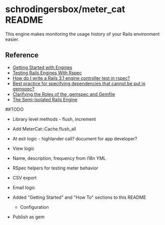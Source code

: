# schrodingersbox/meter_cat README

This engine makes monitoring the usage history of your Rails environment easier.

## Reference

 * [Getting Started with Engines](http://edgeguides.rubyonrails.org/engines.html)
 * [Testing Rails Engines With Rspec](http://whilefalse.net/2012/01/25/testing-rails-engines-rspec/)
 * [How do I write a Rails 3.1 engine controller test in rspec?](http://stackoverflow.com/questions/5200654/how-do-i-write-a-rails-3-1-engine-controller-test-in-rspec)
 * [Best practice for specifying dependencies that cannot be put in gemspec?](https://groups.google.com/forum/?fromgroups=#!topic/ruby-bundler/U7FMRAl3nJE)
 * [Clarifying the Roles of the .gemspec and Gemfile](http://yehudakatz.com/2010/12/16/clarifying-the-roles-of-the-gemspec-and-gemfile/)
 * [The Semi-Isolated Rails Engine](http://bibwild.wordpress.com/2012/05/10/the-semi-isolated-rails-engine/)

##TODO

 * Library level methods - flush, increment

 * Add MeterCat::Cache.flush_all
 * At exit logic - highlander call? document for app developer?


 * View logic
 * Name, description, frequency from i18n YML

 * RSpec helpers for testing meter behavior

 * CSV export

 * Email logic

 * Added "Getting Started" and "How To" sections to this README
   * Configuration

 * Publish as gem